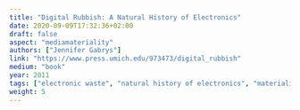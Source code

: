 ```yaml
---
title: "Digital Rubbish: A Natural History of Electronics"
date: 2020-09-09T17:32:36+02:00
draft: false
aspect: "mediamateriality"
authors: ["Jennifer Gabrys"]
link: "https://www.press.umich.edu/973473/digital_rubbish"
medium: "book"
year: 2011
tags: ["electronic waste", "natural history of electronics", "materialism"]
weight: 5
---
```

